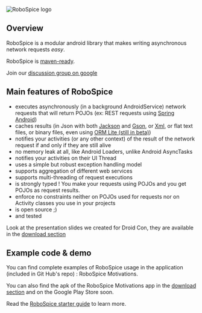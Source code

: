 ![RoboSpice logo](https://raw.github.com/octo-online/robospice/master/gfx/Robospice-logo-white-background.png)

Overview
--------

RoboSpice is a modular android library that makes writing asynchronous network requests *easy*.

RoboSpice is [maven-ready](http://search.maven.org/#search%7Cga%7C1%7Crobospice).

Join our [discussion group on google](https://groups.google.com/forum/?fromgroups#!forum/robospice)

Main features of RoboSpice
--------------------------

* executes asynchronously (in a background AndroidService) network requests that will return POJOs (ex: REST requests using [Spring Android](http://www.springsource.org/spring-android))
* caches results (in Json with both [Jackson](http://jackson.codehaus.org/) and [Gson](http://code.google.com/p/google-gson/), 
or [Xml](http://simple.sourceforge.net/), or flat text files, or binary files, even using [ORM Lite (still in beta)](http://ormlite.com/sqlite_java_android_orm.shtml))
* notifies your activities (or any other context) of the result of the network request if and only if they are still alive
* no memory leak at all, like Android Loaders, unlike Android AsyncTasks
* notifies your activities on their UI Thread
* uses a simple but robust exception handling model
* supports aggregation of different web services
* supports multi-threading of request executions
* is strongly typed ! You make your requests using POJOs and you get POJOs as request results.
* enforce no constraints neither on POJOs used for requests nor on Activity classes you use in your projects
* is open source ;) 
* and tested

Look at the presentation slides we created for Droid Con, they are available in the [download section](https://github.com/octo-online/robospice/downloads)

Example code & demo
-------------------

You can find complete examples of RoboSpice usage in the application (included in Git Hub's repo) : RoboSpice Motivations.

You can also find the apk of the RoboSpice Motivations app in the [download section](https://github.com/octo-online/robospice/downloads) and on the Google Play Store soon.

Read the [RoboSpice starter guide](https://github.com/octo-online/robospice/wiki) to learn more.




